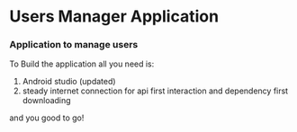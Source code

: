 # Users Manager Application
### Application to manage users 
To Build the application all you need is:
<ol>
  <li>
    Android studio (updated) 
  </li>
  <li>
    steady internet connection for api first interaction and dependency first downloading
  </li>
</ol>
and you good to go!
